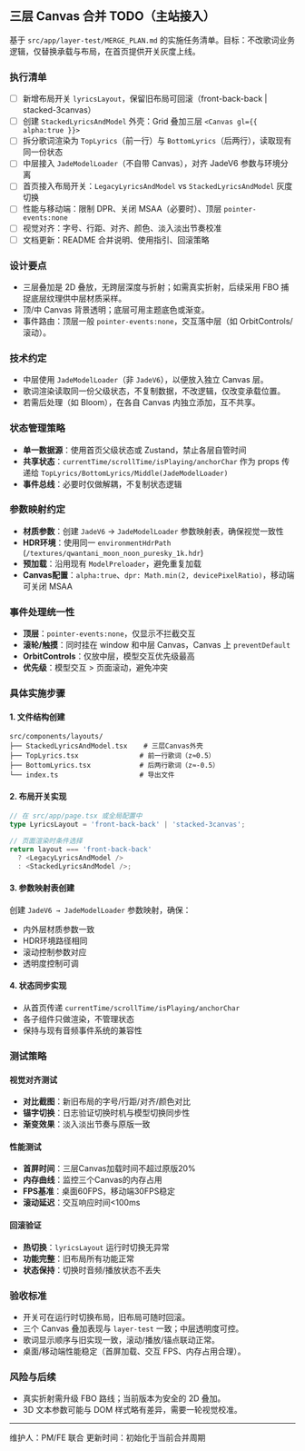 ## 三层 Canvas 合并 TODO（主站接入）

基于 `src/app/layer-test/MERGE_PLAN.md` 的实施任务清单。目标：不改歌词业务逻辑，仅替换承载与布局，在首页提供开关灰度上线。

### 执行清单

- [ ] 新增布局开关 `lyricsLayout`，保留旧布局可回滚（front-back-back | stacked-3canvas）
- [ ] 创建 `StackedLyricsAndModel` 外壳：Grid 叠加三层 `<Canvas gl={{ alpha:true }}>`
- [ ] 拆分歌词渲染为 `TopLyrics`（前一行）与 `BottomLyrics`（后两行），读取现有同一份状态
- [ ] 中层接入 `JadeModelLoader`（不自带 Canvas），对齐 JadeV6 参数与环境分离
- [ ] 首页接入布局开关：`LegacyLyricsAndModel` vs `StackedLyricsAndModel` 灰度切换
- [ ] 性能与移动端：限制 DPR、关闭 MSAA（必要时）、顶层 `pointer-events:none`
- [ ] 视觉对齐：字号、行距、对齐、颜色、淡入淡出节奏校准
- [ ] 文档更新：README 合并说明、使用指引、回滚策略

### 设计要点

- 三层叠加是 2D 叠放，无跨层深度与折射；如需真实折射，后续采用 FBO 捕捉底层纹理供中层材质采样。
- 顶/中 Canvas 背景透明；底层可用主题底色或渐变。
- 事件路由：顶层一般 `pointer-events:none`，交互落中层（如 OrbitControls/滚动）。

### 技术约定

- 中层使用 `JadeModelLoader`（非 `JadeV6`），以便放入独立 Canvas 层。
- 歌词渲染读取同一份父级状态，不复制数据，不改逻辑，仅改变承载位置。
- 若需后处理（如 Bloom），在各自 Canvas 内独立添加，互不共享。

### 状态管理策略

- **单一数据源**：使用首页父级状态或 Zustand，禁止各层自管时间
- **共享状态**：`currentTime/scrollTime/isPlaying/anchorChar` 作为 props 传递给 `TopLyrics/BottomLyrics/Middle(JadeModelLoader)`
- **事件总线**：必要时仅做解耦，不复制状态逻辑

### 参数映射约定

- **材质参数**：创建 `JadeV6` → `JadeModelLoader` 参数映射表，确保视觉一致性
- **HDR环境**：使用同一 `environmentHdrPath` (`/textures/qwantani_moon_noon_puresky_1k.hdr`)
- **预加载**：沿用现有 `ModelPreloader`，避免重复加载
- **Canvas配置**：`alpha:true`、`dpr: Math.min(2, devicePixelRatio)`，移动端可关闭 MSAA

### 事件处理统一性

- **顶层**：`pointer-events:none`，仅显示不拦截交互
- **滚轮/触摸**：同时挂在 window 和中层 Canvas，Canvas 上 `preventDefault`
- **OrbitControls**：仅放中层，模型交互优先级最高
- **优先级**：模型交互 > 页面滚动，避免冲突

### 具体实施步骤

#### 1. 文件结构创建
```
src/components/layouts/
├── StackedLyricsAndModel.tsx    # 三层Canvas外壳
├── TopLyrics.tsx               # 前一行歌词（z≈0.5）
├── BottomLyrics.tsx            # 后两行歌词（z≈-0.5）
└── index.ts                    # 导出文件
```

#### 2. 布局开关实现
```typescript
// 在 src/app/page.tsx 或全局配置中
type LyricsLayout = 'front-back-back' | 'stacked-3canvas';

// 页面渲染时条件选择
return layout === 'front-back-back'
  ? <LegacyLyricsAndModel />
  : <StackedLyricsAndModel />;
```

#### 3. 参数映射表创建
创建 `JadeV6 → JadeModelLoader` 参数映射，确保：
- 内外层材质参数一致
- HDR环境路径相同
- 滚动控制参数对应
- 透明度控制可调

#### 4. 状态同步实现
- 从首页传递 `currentTime/scrollTime/isPlaying/anchorChar`
- 各子组件只做渲染，不管理状态
- 保持与现有音频事件系统的兼容性

### 测试策略

#### 视觉对齐测试
- **对比截图**：新旧布局的字号/行距/对齐/颜色对比
- **锚字切换**：日志验证切换时机与模型切换同步性
- **渐变效果**：淡入淡出节奏与原版一致

#### 性能测试
- **首屏时间**：三层Canvas加载时间不超过原版20%
- **内存曲线**：监控三个Canvas的内存占用
- **FPS基准**：桌面60FPS，移动端30FPS稳定
- **滚动延迟**：交互响应时间<100ms

#### 回滚验证
- **热切换**：`lyricsLayout` 运行时切换无异常
- **功能完整**：旧布局所有功能正常
- **状态保持**：切换时音频/播放状态不丢失

### 验收标准

- 开关可在运行时切换布局，旧布局可随时回滚。
- 三个 Canvas 叠加表现与 `layer-test` 一致；中层透明度可控。
- 歌词显示顺序与旧实现一致，滚动/播放/锚点联动正常。
- 桌面/移动端性能稳定（首屏加载、交互 FPS、内存占用合理）。

### 风险与后续

- 真实折射需升级 FBO 路线；当前版本为安全的 2D 叠加。
- 3D 文本参数可能与 DOM 样式略有差异，需要一轮视觉校准。

---

维护人：PM/FE 联合
更新时间：初始化于当前合并周期


